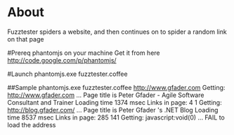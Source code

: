 # About
Fuzztester spiders a website, and then continues on to spider a random link on that page

#Prereq
phantomjs on your machine
Get it from here http://code.google.com/p/phantomjs/

#Launch
phantomjs.exe fuzztester.coffee <URLtoFetch>

##Sample
phantomjs.exe fuzztester.coffee http://www.gfader.com
Getting: http://www.gfader.com ...
 Page title is Peter Gfader - Agile Software Consultant and Trainer
 Loading time 1374 msec
 Links in page: 4
  1
Getting: http://blog.gfader.com/ ...
 Page title is Peter Gfader 's .NET Blog
 Loading time 8537 msec
 Links in page: 285
  141
Getting: javascript:void(0) ...
 FAIL to load the address

